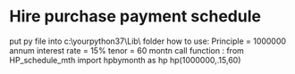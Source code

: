 # Hire purchase payment schedule
put py file into c:\yourpython37\Lib\ folder
how to use:
	Principle = 1000000
	annum interest rate = 15%
	tenor = 60 montn
call function :
		from HP_schedule_mth import hpbymonth as hp
		hp(1000000,.15,60)
